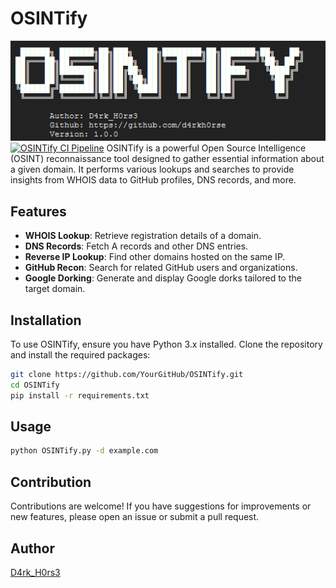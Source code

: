 # OSINTify

![OSINTify Banner](https://raw.githubusercontent.com/d4rkh0rse/OSINTify/refs/heads/main/osintify.png)  <!-- You can replace this with an actual image link -->
[![OSINTify CI Pipeline](https://github.com/d4rkh0rse/OSINTify/actions/workflows/ci.yml/badge.svg)](https://github.com/d4rkh0rse/OSINTify/actions/workflows/ci.yml)
OSINTify is a powerful Open Source Intelligence (OSINT) reconnaissance tool designed to gather essential information about a given domain. It performs various lookups and searches to provide insights from WHOIS data to GitHub profiles, DNS records, and more.

## Features

- **WHOIS Lookup**: Retrieve registration details of a domain.
- **DNS Records**: Fetch A records and other DNS entries.
- **Reverse IP Lookup**: Find other domains hosted on the same IP.
- **GitHub Recon**: Search for related GitHub users and organizations.
- **Google Dorking**: Generate and display Google dorks tailored to the target domain.

## Installation

To use OSINTify, ensure you have Python 3.x installed. Clone the repository and install the required packages:

```bash
git clone https://github.com/YourGitHub/OSINTify.git
cd OSINTify
pip install -r requirements.txt
```
## Usage
```bash
python OSINTify.py -d example.com
```

## Contribution
Contributions are welcome! If you have suggestions for improvements or new features, please open an issue or submit a pull request.

## Author
[D4rk_H0rs3](https://github.com/d4rkh0rse)
